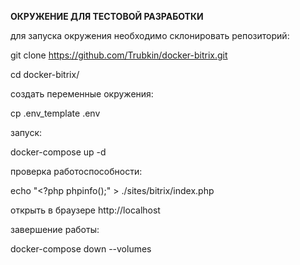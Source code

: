 <b>ОКРУЖЕНИЕ ДЛЯ ТЕСТОВОЙ РАЗРАБОТКИ</b>

для запуска окружения необходимо склонировать репозиторий: 

git clone https://github.com/Trubkin/docker-bitrix.git

cd docker-bitrix/ 

создать переменные окружения: 

cp .env_template .env

запуск: 

docker-compose up -d

проверка работоспособности:

echo "<?php phpinfo();" > ./sites/bitrix/index.php

открыть в браузере http://localhost

завершение работы:

docker-compose down --volumes
